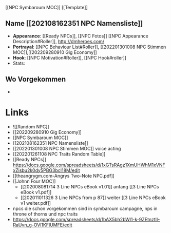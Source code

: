 [[NPC Symbaroum MOC]]
[[Template]]


## Name [[202108162351 NPC Namensliste]]
- **Appearance**: [[Ready NPCs]], [[NPC Fotos]] [[NPC Appearance Description#Roller]], http://dmheroes.com/ 
- **Portrayal**: [[NPC Behaviour List#Roller]], [[202201301008 NPC Stimmen MOC]],[[202209280910 Gig Economy]]
- **Hook**: [[NPC Motivation#Roller]], [[NPC Hook#roller]]
- Stats:


## Wo Vorgekommen
- 






# Links
- ![[Random NPC]]
- [[202209280910 Gig Economy]]
- [[NPC Symbaroum MOC]]
- [[202108162351 NPC Namensliste]] 
- [[202201301008 NPC Stimmen MOC]] voice acting
- [[202201261108 NPC Traits Random Table]]
- [[Ready NPCs]] https://docs.google.com/spreadsheets/d/1xGTsRAgz1XmUHWhM1xVNFxZisbu2k0dy5PBG3bcI18M/edit
- [[theangrygm.com-Angrys Two-Note NPC.pdf]]
- [[Johnn Four MOC]]
	- [[202008081714 3 Line NPCs eBook v1.01]] anfang [[3 Line NPCs eBook v1.pdf]]
	- [[202011011326 3 Line NPCs from p 87]] weiter  [[3 Line NPCs eBook v1 weiter.pdf]]
- npcs die schon vorgekommen sind in symbaroum campagne, nps in throne of thorns  und npc traits
- https://docs.google.com/spreadsheets/d/1bAX5bh2bWl1-k-9ZEtnztlI-RaUvn_g-OVl1KFlUMFE/edit

